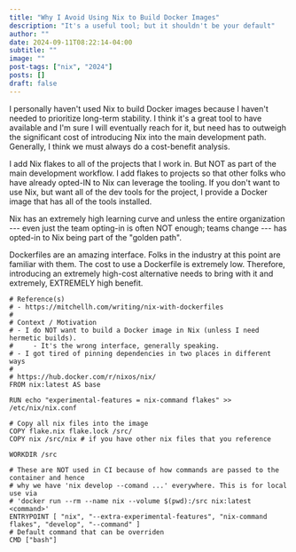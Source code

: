 ```yaml
---
title: "Why I Avoid Using Nix to Build Docker Images"
description: "It's a useful tool; but it shouldn't be your default"
author: ""
date: 2024-09-11T08:22:14-04:00
subtitle: ""
image: ""
post-tags: ["nix", "2024"]
posts: []
draft: false
---
```


I personally haven't used Nix to build Docker images because I haven't needed to
prioritize long-term stability. I think it's a great tool to have available and I'm sure
I will eventually reach for it, but need has to outweigh the significant cost
of introducing Nix into the main development path. Generally, I think we must always
do a cost-benefit analysis.

I add Nix flakes to all of the projects that I work in. But NOT as part of the
main development workflow. I add flakes to projects so that other folks who have
already opted-IN to Nix can leverage the tooling. If you don't want to use Nix,
but want all of the dev tools for the project, I provide a Docker image that has
all of the tools installed.

Nix has an extremely high learning curve and unless the entire organization ---
even just the team opting-in is often NOT enough; teams change --- has opted-in to Nix
being part of the "golden path".

Dockerfiles are an amazing interface. Folks in the industry at this point are
familiar with them. The cost to use a Dockerfile is extremely low. Therefore,
introducing an extremely high-cost alternative needs to bring with it and extremely,
EXTREMELY high benefit.

```docker
# Reference(s)
# - https://mitchellh.com/writing/nix-with-dockerfiles
#
# Context / Motivation
# - I do NOT want to build a Docker image in Nix (unless I need hermetic builds).
#     - It's the wrong interface, generally speaking.
# - I got tired of pinning dependencies in two places in different ways
#
# https://hub.docker.com/r/nixos/nix/
FROM nix:latest AS base

RUN echo "experimental-features = nix-command flakes" >> /etc/nix/nix.conf

# Copy all nix files into the image
COPY flake.nix flake.lock /src/
COPY nix /src/nix # if you have other nix files that you reference

WORKDIR /src

# These are NOT used in CI because of how commands are passed to the container and hence
# why we have 'nix develop --comand ...' everywhere. This is for local use via
# 'docker run --rm --name nix --volume $(pwd):/src nix:latest <command>'
ENTRYPOINT [ "nix", "--extra-experimental-features", "nix-command flakes", "develop", "--command" ]
# Default command that can be overriden
CMD ["bash"]
```
